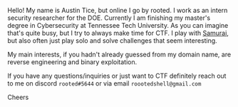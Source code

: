 Hello! My name is Austin Tice, but online I go by rooted. I work as an intern security researcher for the DOE. Currently I am finishing my master's degree in Cybersecurity at Tennessee Tech University. As you can imagine that's quite busy, but I try to always make time for CTF. I play with [Samurai](https://ctftime.org/team/1937/), but also often just play solo and solve challenges that seem interesting.

My main interests, if you hadn't already guessed from my domain name, are reverse engineering and binary exploitation.

If you have any questions/inquiries or just want to CTF definitely reach out to me on discord `rooted#5644` or via email `roootedshell@gmail.com`

Cheers
